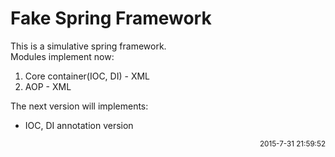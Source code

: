 Fake Spring Framework
===

This is a simulative spring framework.<br>
Modules implement now:

1. Core container(IOC, DI) - XML
2. AOP - XML

The next version will implements:

+ IOC, DI annotation version

<font style='float:right'><small>2015-7-31 21:59:52</small></font>